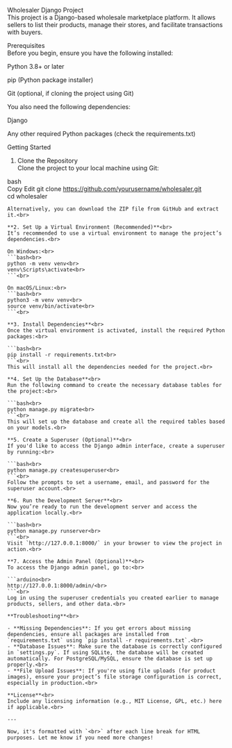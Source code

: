 Wholesaler Django Project<br>
This project is a Django-based wholesale marketplace platform. It allows sellers to list their products, manage their stores, and facilitate transactions with buyers.<br>

Prerequisites<br>
Before you begin, ensure you have the following installed:<br>

Python 3.8+ or later<br>

pip (Python package installer)<br>

Git (optional, if cloning the project using Git)<br>

You also need the following dependencies:<br>

Django<br>

Any other required Python packages (check the requirements.txt)<br>

Getting Started<br>

1. Clone the Repository<br>
Clone the project to your local machine using Git:<br>

bash<br>
Copy
Edit
git clone https://github.com/yourusername/wholesaler.git<br>
cd wholesaler<br>
```<br>
Alternatively, you can download the ZIP file from GitHub and extract it.<br>

**2. Set Up a Virtual Environment (Recommended)**<br>
It’s recommended to use a virtual environment to manage the project’s dependencies.<br>

On Windows:<br>
```bash<br>
python -m venv venv<br>
venv\Scripts\activate<br>
```<br>

On macOS/Linux:<br>
```bash<br>
python3 -m venv venv<br>
source venv/bin/activate<br>
```<br>

**3. Install Dependencies**<br>
Once the virtual environment is activated, install the required Python packages:<br>

```bash<br>
pip install -r requirements.txt<br>
```<br>
This will install all the dependencies needed for the project.<br>

**4. Set Up the Database**<br>
Run the following command to create the necessary database tables for the project:<br>

```bash<br>
python manage.py migrate<br>
```<br>
This will set up the database and create all the required tables based on your models.<br>

**5. Create a Superuser (Optional)**<br>
If you'd like to access the Django admin interface, create a superuser by running:<br>

```bash<br>
python manage.py createsuperuser<br>
```<br>
Follow the prompts to set a username, email, and password for the superuser account.<br>

**6. Run the Development Server**<br>
Now you’re ready to run the development server and access the application locally.<br>

```bash<br>
python manage.py runserver<br>
```<br>
Visit `http://127.0.0.1:8000/` in your browser to view the project in action.<br>

**7. Access the Admin Panel (Optional)**<br>
To access the Django admin panel, go to:<br>

```arduino<br>
http://127.0.0.1:8000/admin/<br>
```<br>
Log in using the superuser credentials you created earlier to manage products, sellers, and other data.<br>

**Troubleshooting**<br>

- **Missing Dependencies**: If you get errors about missing dependencies, ensure all packages are installed from `requirements.txt` using `pip install -r requirements.txt`.<br>
- **Database Issues**: Make sure the database is correctly configured in `settings.py`. If using SQLite, the database will be created automatically. For PostgreSQL/MySQL, ensure the database is set up properly.<br>
- **File Upload Issues**: If you're using file uploads (for product images), ensure your project’s file storage configuration is correct, especially in production.<br>

**License**<br>
Include any licensing information (e.g., MIT License, GPL, etc.) here if applicable.<br>

---

Now, it's formatted with `<br>` after each line break for HTML purposes. Let me know if you need more changes!
